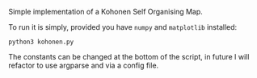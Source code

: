 Simple implementation of a Kohonen Self Organising Map.

To run it is simply, provided you have `numpy` and `matplotlib` installed:

`python3 kohonen.py`

The constants can be changed at the bottom of the script, in future I will refactor to use argparse and via a config file.